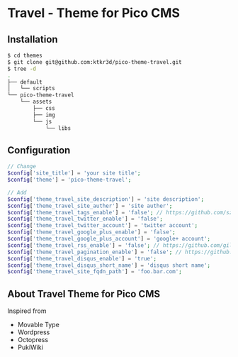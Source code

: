 # Travel - Theme for Pico CMS

## Installation

``` bash 
$ cd themes
$ git clone git@github.com:ktkr3d/pico-theme-travel.git
$ tree -d
.
├── default
│   └── scripts
└── pico-theme-travel
    └── assets
        ├── css
        ├── img
        └── js
            └── libs
```

## Configuration

``` php config.php
// Change
$config['site_title'] = 'your site title';
$config['theme'] = 'pico-theme-travel';

// Add
$config['theme_travel_site_description'] = 'site description';
$config['theme_travel_site_auther'] = 'site auther';
$config['theme_travel_tags_enable'] = 'false'; // https://github.com/szymonkaliski/Pico-Tags-Plugin
$config['theme_travel_twitter_enable'] = 'false';
$config['theme_travel_twitter_account'] = 'twitter account';
$config['theme_travel_google_plus_enable'] = 'false';
$config['theme_travel_google_plus_account'] = 'google+ account';
$config['theme_travel_rss_enable'] = 'false'; // https://github.com/gilbitron/Pico-RSS-Plugin
$config['theme_travel_pagination_enable'] = 'false'; // https://github.com/rewdy/Pico-Pagination
$config['theme_travel_disqus_enable'] = 'true';
$config['theme_travel_disqus_short_name'] = 'disqus short name';
$config['theme_travel_site_fqdn_path'] = 'foo.bar.com';
```

## About Travel Theme for Pico CMS

Inspired from
- Movable Type
- Wordpress
- Octopress
- PukiWiki
